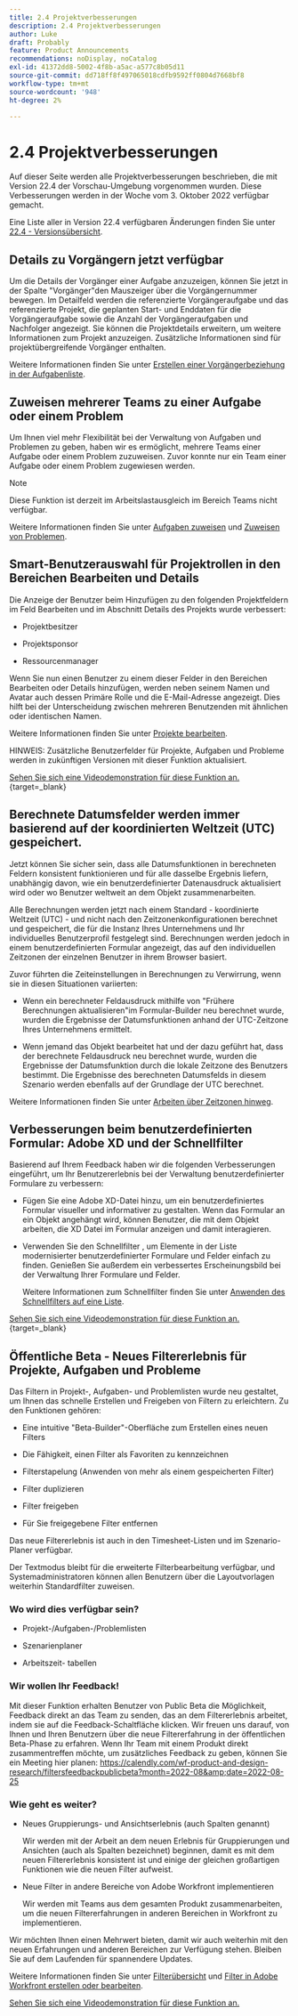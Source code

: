 ```yaml
---
title: 2.4 Projektverbesserungen
description: 2.4 Projektverbesserungen
author: Luke
draft: Probably
feature: Product Announcements
recommendations: noDisplay, noCatalog
exl-id: 41372dd8-5002-4f8b-a5ac-a577c8b05d11
source-git-commit: dd718ff8f497065018cdfb9592ff0804d7668bf8
workflow-type: tm+mt
source-wordcount: '948'
ht-degree: 2%

---
```


# 2.4 Projektverbesserungen

Auf dieser Seite werden alle Projektverbesserungen beschrieben, die mit Version 22.4 der Vorschau-Umgebung vorgenommen wurden. Diese Verbesserungen werden in der Woche vom 3. Oktober 2022 verfügbar gemacht.

Eine Liste aller in Version 22.4 verfügbaren Änderungen finden Sie unter [22.4 - Versionsübersicht](/help/quicksilver/product-announcements/product-releases/22.4-release-activity/22-4-release-overview.md).

## Details zu Vorgängern jetzt verfügbar

Um die Details der Vorgänger einer Aufgabe anzuzeigen, können Sie jetzt in der Spalte &quot;Vorgänger&quot;den Mauszeiger über die Vorgängernummer bewegen. Im Detailfeld werden die referenzierte Vorgängeraufgabe und das referenzierte Projekt, die geplanten Start- und Enddaten für die Vorgängeraufgabe sowie die Anzahl der Vorgängeraufgaben und Nachfolger angezeigt. Sie können die Projektdetails erweitern, um weitere Informationen zum Projekt anzuzeigen. Zusätzliche Informationen sind für projektübergreifende Vorgänger enthalten.

Weitere Informationen finden Sie unter [Erstellen einer Vorgängerbeziehung in der Aufgabenliste](/help/quicksilver/manage-work/tasks/use-prdcssrs/create-predecessors-on-task-list.md).

## Zuweisen mehrerer Teams zu einer Aufgabe oder einem Problem

Um Ihnen viel mehr Flexibilität bei der Verwaltung von Aufgaben und Problemen zu geben, haben wir es ermöglicht, mehrere Teams einer Aufgabe oder einem Problem zuzuweisen. Zuvor konnte nur ein Team einer Aufgabe oder einem Problem zugewiesen werden.

>[!NOTE]
>
>Diese Funktion ist derzeit im Arbeitslastausgleich im Bereich Teams nicht verfügbar.

Weitere Informationen finden Sie unter [Aufgaben zuweisen](/help/quicksilver/manage-work/tasks/assign-tasks/assign-tasks.md) und [Zuweisen von Problemen](/help/quicksilver/manage-work/issues/manage-issues/assign-issues.md).

## Smart-Benutzerauswahl für Projektrollen in den Bereichen Bearbeiten und Details

Die Anzeige der Benutzer beim Hinzufügen zu den folgenden Projektfeldern im Feld Bearbeiten und im Abschnitt Details des Projekts wurde verbessert:

* Projektbesitzer

* Projektsponsor

* Ressourcenmanager

Wenn Sie nun einen Benutzer zu einem dieser Felder in den Bereichen Bearbeiten oder Details hinzufügen, werden neben seinem Namen und Avatar auch dessen Primäre Rolle und die E-Mail-Adresse angezeigt. Dies hilft bei der Unterscheidung zwischen mehreren Benutzenden mit ähnlichen oder identischen Namen.

Weitere Informationen finden Sie unter [Projekte bearbeiten](/help/quicksilver/manage-work/projects/manage-projects/edit-projects.md).

HINWEIS: Zusätzliche Benutzerfelder für Projekte, Aufgaben und Probleme werden in zukünftigen Versionen mit dieser Funktion aktualisiert.

[Sehen Sie sich eine Videodemonstration für diese Funktion an.](https://video.tv.adobe.com/v/3412390/){target=_blank}

## Berechnete Datumsfelder werden immer basierend auf der koordinierten Weltzeit (UTC) gespeichert.

Jetzt können Sie sicher sein, dass alle Datumsfunktionen in berechneten Feldern konsistent funktionieren und für alle dasselbe Ergebnis liefern, unabhängig davon, wie ein benutzerdefinierter Datenausdruck aktualisiert wird oder wo Benutzer weltweit an dem Objekt zusammenarbeiten.

Alle Berechnungen werden jetzt nach einem Standard - koordinierte Weltzeit (UTC) - und nicht nach den Zeitzonenkonfigurationen berechnet und gespeichert, die für die Instanz Ihres Unternehmens und Ihr individuelles Benutzerprofil festgelegt sind. Berechnungen werden jedoch in einem benutzerdefinierten Formular angezeigt, das auf den individuellen Zeitzonen der einzelnen Benutzer in ihrem Browser basiert.

Zuvor führten die Zeiteinstellungen in Berechnungen zu Verwirrung, wenn sie in diesen Situationen variierten:

* Wenn ein berechneter Feldausdruck mithilfe von &quot;Frühere Berechnungen aktualisieren&quot;im Formular-Builder neu berechnet wurde, wurden die Ergebnisse der Datumsfunktionen anhand der UTC-Zeitzone Ihres Unternehmens ermittelt.

* Wenn jemand das Objekt bearbeitet hat und der dazu geführt hat, dass der berechnete Feldausdruck neu berechnet wurde, wurden die Ergebnisse der Datumsfunktion durch die lokale Zeitzone des Benutzers bestimmt. Die Ergebnisse des berechneten Datumsfelds in diesem Szenario werden ebenfalls auf der Grundlage der UTC berechnet.

Weitere Informationen finden Sie unter [Arbeiten über Zeitzonen hinweg](/help/quicksilver/workfront-basics/tips-tricks-and-troubleshooting/working-across-timezones.md).

## Verbesserungen beim benutzerdefinierten Formular: Adobe XD und der Schnellfilter

Basierend auf Ihrem Feedback haben wir die folgenden Verbesserungen eingeführt, um Ihr Benutzererlebnis bei der Verwaltung benutzerdefinierter Formulare zu verbessern:

* Fügen Sie eine Adobe XD-Datei hinzu, um ein benutzerdefiniertes Formular visueller und informativer zu gestalten. Wenn das Formular an ein Objekt angehängt wird, können Benutzer, die mit dem Objekt arbeiten, die XD Datei im Formular anzeigen und damit interagieren.


* Verwenden Sie den Schnellfilter , um Elemente in der Liste modernisierter benutzerdefinierter Formulare und Felder einfach zu finden. Genießen Sie außerdem ein verbessertes Erscheinungsbild bei der Verwaltung Ihrer Formulare und Felder.

  Weitere Informationen zum Schnellfilter finden Sie unter [Anwenden des Schnellfilters auf eine Liste](/help/quicksilver/workfront-basics/navigate-workfront/use-lists/apply-quick-filter-list.md).

[Sehen Sie sich eine Videodemonstration für diese Funktion an.](https://video.tv.adobe.com/v/3412469/){target=_blank}

## Öffentliche Beta - Neues Filtererlebnis für Projekte, Aufgaben und Probleme

Das Filtern in Projekt-, Aufgaben- und Problemlisten wurde neu gestaltet, um Ihnen das schnelle Erstellen und Freigeben von Filtern zu erleichtern. Zu den Funktionen gehören:

* Eine intuitive &quot;Beta-Builder&quot;-Oberfläche zum Erstellen eines neuen Filters

* Die Fähigkeit, einen Filter als Favoriten zu kennzeichnen

* Filterstapelung (Anwenden von mehr als einem gespeicherten Filter)

* Filter duplizieren

* Filter freigeben

* Für Sie freigegebene Filter entfernen


Das neue Filtererlebnis ist auch in den Timesheet-Listen und im Szenario-Planer verfügbar.

Der Textmodus bleibt für die erweiterte Filterbearbeitung verfügbar, und Systemadministratoren können allen Benutzern über die Layoutvorlagen weiterhin Standardfilter zuweisen.

### Wo wird dies verfügbar sein?

* Projekt-/Aufgaben-/Problemlisten

* Szenarienplaner

* Arbeitszeit- tabellen


### Wir wollen Ihr Feedback!

Mit dieser Funktion erhalten Benutzer von Public Beta die Möglichkeit, Feedback direkt an das Team zu senden, das an dem Filtererlebnis arbeitet, indem sie auf die Feedback-Schaltfläche klicken. Wir freuen uns darauf, von Ihnen und Ihren Benutzern über die neue Filtererfahrung in der öffentlichen Beta-Phase zu erfahren. Wenn Ihr Team mit einem Produkt direkt zusammentreffen möchte, um zusätzliches Feedback zu geben, können Sie ein Meeting hier planen: https://calendly.com/wf-product-and-design-research/filtersfeedbackpublicbeta?month=2022-08&amp;date=2022-08-25

### Wie geht es weiter?

* Neues Gruppierungs- und Ansichtserlebnis (auch Spalten genannt)

  Wir werden mit der Arbeit an dem neuen Erlebnis für Gruppierungen und Ansichten (auch als Spalten bezeichnet) beginnen, damit es mit dem neuen Filtererlebnis konsistent ist und einige der gleichen großartigen Funktionen wie die neuen Filter aufweist.

* Neue Filter in andere Bereiche von Adobe Workfront implementieren

  Wir werden mit Teams aus dem gesamten Produkt zusammenarbeiten, um die neuen Filtererfahrungen in anderen Bereichen in Workfront zu implementieren.


Wir möchten Ihnen einen Mehrwert bieten, damit wir auch weiterhin mit den neuen Erfahrungen und anderen Bereichen zur Verfügung stehen. Bleiben Sie auf dem Laufenden für spannendere Updates.

Weitere Informationen finden Sie unter [Filterübersicht](/help/quicksilver/reports-and-dashboards/reports/reporting-elements/filters-overview.md) und [Filter in Adobe Workfront erstellen oder bearbeiten](/help/quicksilver/reports-and-dashboards/reports/reporting-elements/create-filters.md).

[Sehen Sie sich eine Videodemonstration für diese Funktion an.](https://video.tv.adobe.com/v/3412391/)
